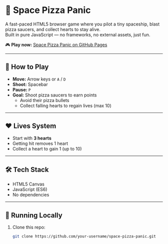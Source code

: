 # 🚀 Space Pizza Panic

A fast-paced HTML5 browser game where you pilot a tiny spaceship, blast pizza saucers, and collect hearts to stay alive.  
Built in pure JavaScript — no frameworks, no external assets, just fun.

🎮 **Play now:** [Space Pizza Panic on GitHub Pages](https://vinayakg18.github.io/space-pizza-panic/)

---

## 📜 How to Play
- **Move:** Arrow keys or `A` / `D`
- **Shoot:** Spacebar
- **Pause:** `P`
- **Goal:** Shoot pizza saucers to earn points  
  - Avoid their pizza bullets  
  - Collect falling hearts to regain lives (max 10)  

---

## ❤️ Lives System
- Start with **3 hearts**  
- Getting hit removes 1 heart  
- Collect a heart to gain 1 (up to 10)  

---

## 🛠 Tech Stack
- HTML5 Canvas
- JavaScript (ES6)
- No dependencies

---

## 📂 Running Locally
1. Clone this repo:
   ```bash
   git clone https://github.com/your-username/space-pizza-panic.git
